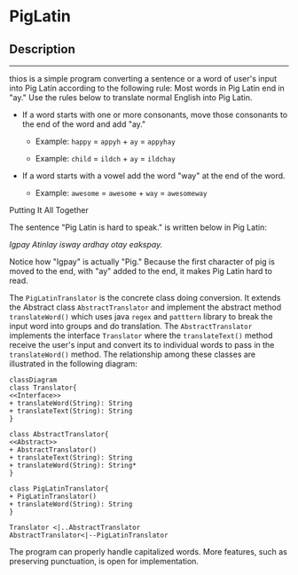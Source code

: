 # PigLatin
## Description
---
thios is a simple program converting a sentence or a word of user's input into Pig Latin according to the following rule:
Most words in Pig Latin end in "ay." Use the rules below to translate normal English into Pig Latin.

* If a word starts with one or more consonants, move those consonants to the end of the word and add "ay."

  * Example: `happy` = `appyh` + `ay` = `appyhay`

  * Example: `child` = `ildch` + `ay` = `ildchay`

* If a word starts with a vowel add the word "way" at the end of the word.

  * Example: `awesome` = `awesome` + `way` = `awesomeway`

Putting It All Together

The sentence "Pig Latin is hard to speak." is written below in Pig Latin:

*Igpay Atinlay isway ardhay otay eakspay.*

Notice how "Igpay" is actually "Pig." Because the first character of pig is moved to the end, with "ay" added to the end, it makes Pig Latin hard to read.

The `PigLatinTranslator` is the concrete class doing conversion. It extends the Abstract class `AbstractTranslator` and implement the abstract method `translateWord()` which uses java `regex` and `patttern` library to break the input word into groups and do translation. The `AbstractTranslator` 
implements the interface `Translator` where the `translateText()` method receive the user's input and convert its to individual words to pass in the `translateWord()` method. The relationship among these classes are illustrated in the following diagram:

```mermaid
classDiagram
class Translator{
<<Interface>>
+ translateWord(String): String
+ translateText(String): String
}

class AbstractTranslator{
<<Abstract>>
+ AbstractTranslator()
+ translateText(String): String
+ translateWord(String): String*
}

class PigLatinTranslator{
+ PigLatinTranslator()
+ translateWord(String): String
}

Translator <|..AbstractTranslator
AbstractTranslator<|--PigLatinTranslator
```
The program can properly handle capitalized words. More features, such as preserving punctuation, is open for implementation.
